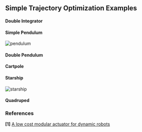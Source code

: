 ## Simple Trajectory Optimization Examples

#### Double Integrator

#### Simple Pendulum

![pendulum](https://github.com/user-attachments/assets/9d3ac428-acec-4bc2-a0b7-653df5ca1416)

#### Double Pendulum

#### Cartpole

#### Starship 

![starship](https://github.com/user-attachments/assets/703c9a7e-caa4-4298-a77c-ce2fdb5b5885)

#### Quadruped


### References
**[1]** [A low cost modular actuator for dynamic robots](https://dspace.mit.edu/handle/1721.1/118671)
